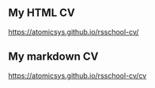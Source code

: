 ## My HTML CV
https://atomicsys.github.io/rsschool-cv/

## My markdown CV
https://atomicsys.github.io/rsschool-cv/cv
